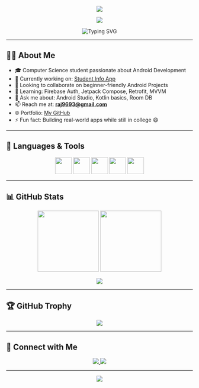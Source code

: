 
<!-- Banner Typing Animation -->
<p align="center">
  <img src="https://readme-typing-svg.herokuapp.com?font=Fira+Code&size=24&pause=1000&color=00F7FF&center=true&vCenter=true&width=550&lines=Android+Developer+%7C+Kotlin+Lover;Learning+Firebase+and+MVVM;Open+to+Internships+%26+Projects!" />
</p>

<!-- Profile Image -->
<p align="center">
  <img src="https://i.postimg.cc/vmPt7Rc3/IMG-20250809-WA0114.jpg" width="2500">
</p>

<!-- Second Typing Animation -->
<p align="center">
  <img src="https://readme-typing-svg.demolab.com?font=Fira+Code&weight=600&size=22&pause=1000&color=FF4DD2&center=true&vCenter=true&width=500&lines=%F0%9F%9A%80+Aspiring+Android+Developer;Kotlin+%7C+Firebase+%7C+MVVM+Architecture;Learning+Retrofit+%26+Jetpack+Compose" alt="Typing SVG" />
</p>

---

## 🧑‍💻 About Me
- 🎓 Computer Science student passionate about Android Development  
- 🔭 Currently working on: [Student Info App](https://github.com/raj-9693/Student_info)  
- 👯 Looking to collaborate on beginner-friendly Android Projects  
- 🌱 Learning: Firebase Auth, Jetpack Compose, Retrofit, MVVM  
- 💬 Ask me about: Android Studio, Kotlin basics, Room DB  
- 📫 Reach me at: **[raj9693@gmail.com](mailto:raj9693@gmail.com)**  
- 🌐 Portfolio: [My GitHub](https://github.com/raj-9693)  
- ⚡ Fun fact: Building real-world apps while still in college 😄  

---

## 🚀 Languages & Tools
<p align="center">
  <img src="https://cdn.jsdelivr.net/gh/devicons/devicon/icons/kotlin/kotlin-original.svg" width="45" height="45" />
  <img src="https://cdn.jsdelivr.net/gh/devicons/devicon/icons/java/java-original.svg" width="45" height="45" />
  <img src="https://cdn.jsdelivr.net/gh/devicons/devicon/icons/android/android-original.svg" width="45" height="45" />
  <img src="https://cdn.jsdelivr.net/gh/devicons/devicon/icons/firebase/firebase-plain.svg" width="45" height="45" />
  <img src="https://cdn.jsdelivr.net/gh/devicons/devicon/icons/git/git-original.svg" width="45" height="45" />
</p>

---

## 📊 GitHub Stats
<p align="center">
  <img src="https://github-readme-stats.vercel.app/api?username=raj-9693&show_icons=true&theme=tokyonight" height="165" />
  <img src="https://github-readme-streak-stats.herokuapp.com/?user=raj-9693&theme=tokyonight" height="165" />
</p>
<p align="center">
  <img src="https://github-readme-stats.vercel.app/api/top-langs?username=raj-9693&layout=compact&theme=tokyonight" />
</p>

---

## 🏆 GitHub Trophy
<p align="center">
  <img src="https://github-profile-trophy.vercel.app/?username=raj-9693&theme=tokyonight&no-frame=true&column=6" />
</p>

---

## 🔗 Connect with Me
<p align="center">
  <a href="https://linkedin.com/in/raj-kumar-nishad">
    <img src="https://img.shields.io/badge/LinkedIn-blue?style=for-the-badge&logo=linkedin" />
  </a>
  <a href="mailto:raj9693@gmail.com">
    <img src="https://img.shields.io/badge/Gmail-red?style=for-the-badge&logo=gmail" />
  </a>
</p>

---

<p align="center">
  <img src="https://komarev.com/ghpvc/?username=raj-9693&label=Profile+Views&color=brightgreen&style=flat" />
</p>
